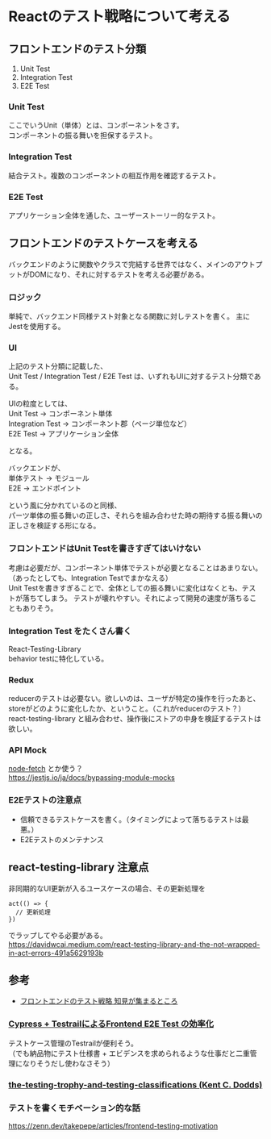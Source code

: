 # Reactのテスト戦略について考える

## フロントエンドのテスト分類
1. Unit Test
2. Integration Test
3. E2E Test

### Unit Test
ここでいうUnit（単体）とは、コンポーネントをさす。  
コンポーネントの振る舞いを担保するテスト。

### Integration Test
結合テスト。複数のコンポーネントの相互作用を確認するテスト。

### E2E Test
アプリケーション全体を通した、ユーザーストーリー的なテスト。

## フロントエンドのテストケースを考える
バックエンドのように関数やクラスで完結する世界ではなく、メインのアウトプットがDOMになり、それに対するテストを考える必要がある。

### ロジック
単純で、バックエンド同様テスト対象となる関数に対しテストを書く。
主にJestを使用する。

### UI
上記のテスト分類に記載した、  
Unit Test / Integration Test / E2E Test は、いずれもUIに対するテスト分類である。  

UIの粒度としては、  
Unit Test        ->   コンポーネント単体  
Integration Test ->   コンポーネント郡（ページ単位など）  
E2E Test         ->   アプリケーション全体  

となる。  

バックエンドが、  
単体テスト -> モジュール  
E2E      -> エンドポイント  

という風に分かれているのと同様、  
パーツ単体の振る舞いの正しさ、それらを組み合わせた時の期待する振る舞いの正しさを検証する形になる。  

### フロントエンドはUnit Testを書きすぎてはいけない
考慮は必要だが、コンポーネント単体でテストが必要となることはあまりない。（あったとしても、Integration Testでまかなえる）  
 Unit Testを書きすぎることで、全体としての振る舞いに変化はなくとも、テストが落ちてしまう。
 テストが壊れやすい。それによって開発の速度が落ちることもありそう。  

 
### Integration Test をたくさん書く
React-Testing-Library  
behavior testに特化している。  

### Redux
reducerのテストは必要ない。欲しいのは、ユーザが特定の操作を行ったあと、  
storeがどのように変化したか、ということ。（これがreducerのテスト？）  
react-testing-library と組み合わせ、操作後にストアの中身を検証するテストは欲しい。  

### API Mock
[node-fetch](https://github.com/node-fetch/node-fetch) とか使う？  
https://jestjs.io/ja/docs/bypassing-module-mocks

### E2Eテストの注意点
- 信頼できるテストケースを書く。（タイミングによって落ちるテストは最悪。）
- E2Eテストのメンテナンス



## react-testing-library 注意点
非同期的なUI更新が入るユースケースの場合、その更新処理を  
```
act(() => {
  // 更新処理
})
```
でラップしてやる必要がある。  
https://davidwcai.medium.com/react-testing-library-and-the-not-wrapped-in-act-errors-491a5629193b


## 参考
- [フロントエンドのテスト戦略 知見が集まるところ](https://zenn.dev/seya/scraps/6f930e359d6a7c)

### [Cypress + TestrailによるFrontend E2E Test の効率化](https://engineering.mercari.com/blog/entry/20201207-cypress-testrail-frontend-e2e-automation/)

テストケース管理のTestrailが便利そう。  
（でも納品物にテスト仕様書 + エビデンスを求められるような仕事だと二重管理になりそうだし使わなさそう）

### [the-testing-trophy-and-testing-classifications (Kent C. Dodds)](https://kentcdodds.com/blog/the-testing-trophy-and-testing-classifications)

### テストを書くモチベーション的な話
https://zenn.dev/takepepe/articles/frontend-testing-motivation

